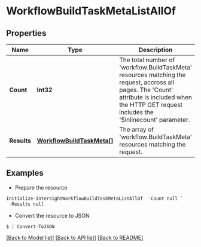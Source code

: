 # WorkflowBuildTaskMetaListAllOf
## Properties

Name | Type | Description | Notes
------------ | ------------- | ------------- | -------------
**Count** | **Int32** | The total number of &#39;workflow.BuildTaskMeta&#39; resources matching the request, accross all pages. The &#39;Count&#39; attribute is included when the HTTP GET request includes the &#39;$inlinecount&#39; parameter. | [optional] 
**Results** | [**WorkflowBuildTaskMeta[]**](WorkflowBuildTaskMeta.md) | The array of &#39;workflow.BuildTaskMeta&#39; resources matching the request. | [optional] 

## Examples

- Prepare the resource
```powershell
Initialize-IntersightWorkflowBuildTaskMetaListAllOf  -Count null `
 -Results null
```

- Convert the resource to JSON
```powershell
$ | Convert-ToJSON
```

[[Back to Model list]](../README.md#documentation-for-models) [[Back to API list]](../README.md#documentation-for-api-endpoints) [[Back to README]](../README.md)

